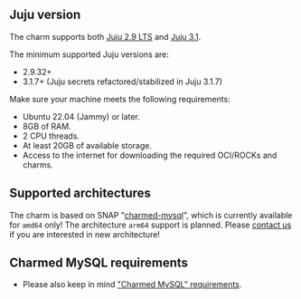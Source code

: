 ## Juju version

The charm supports both [Juju 2.9 LTS](https://github.com/juju/juju/releases) and [Juju 3.1](https://github.com/juju/juju/releases).

The minimum supported Juju versions are:

* 2.9.32+
* 3.1.7+ (Juju secrets refactored/stabilized in Juju 3.1.7)

Make sure your machine meets the following requirements:
- Ubuntu 22.04 (Jammy) or later.
- 8GB of RAM.
- 2 CPU threads.
- At least 20GB of available storage.
- Access to the internet for downloading the required OCI/ROCKs and charms.

## Supported architectures

The charm is based on SNAP "[charmed-mysql](https://snapcraft.io/charmed-mysql)", which is currently available for `amd64` only! The architecture `arm64` support is planned. Please [contact us](/t/12323) if you are interested in new architecture!

<a name="mysql-gr-limits"></a>
## Charmed MySQL requirements
* Please also keep in mind ["Charmed MySQL" requirements](https://charmhub.io/mysql/docs/r-requirements).